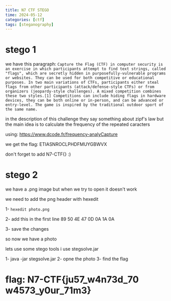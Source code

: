 ```yaml
---
title: N7 CTF STEGO
time: 2024-05-12 
categories: [ctf]
tags: [steganography]
---
```


# stego 1
we have this paragraph: 
	`Capture the Flag (CTF) in computer security is an exercise in which participants attempt to find text strings, called "flags", which are secretly hidden in purposefully-vulnerable programs or websites. They can be used for both competitive or educational purposes. In two main variations of CTFs, participants either steal flags from other participants (attack/defense-style CTFs) or from organizers (jeopardy-style challenges). A mixed competition combines these two styles.[1] Competitions can include hiding flags in hardware devices, they can be both online or in-person, and can be advanced or entry-level. The game is inspired by the traditional outdoor sport of the same name.`

in the description of this challenge they say something about zipf's law
but the main idea is to calculate the frequency of the repeated caracters 

using: https://www.dcode.fr/frequency-analyCapture 

we get the flag: ETIASNROCLPHDFMUYGBWVX

don't forget to add N7-CTF{} :)

# stego 2

we have a .png image but when we try to open it doesn't work 

we need to add the png header with hexedit

1- `hexedit photo.png`

2- add this in the first line 89 50 4E 47 0D 0A 1A 0A	

3- save the changes

so now we have a photo 

lets use some stego tools 
i use stegsolve.jar 

1- java -jar stegsolve.jar
2- opne the photo
3- find the flag 

# flag: N7-CTF{ju57_w4n73d_70 w4573_y0ur_71m3} 
